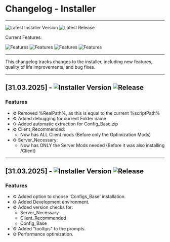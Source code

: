 # Changelog - Installer  
---
![Latest Installer Version](https://img.shields.io/badge/Latest_Installer_Version-2.5-blue)  ![Latest Release](https://img.shields.io/badge/Latest_Release-Stable-brightgreen)

Current Features:

![Features](https://img.shields.io/badge/Mod_Installation-green)
![Features](https://img.shields.io/badge/Config_Installation-green)
![Features](https://img.shields.io/badge/Setting_Installation-green)
![Features](https://img.shields.io/badge/Auto_Extracting-green)

---

This changelog tracks changes to the installer, including new features, quality of life improvements, and bug fixes.  

---
## [31.03.2025] - ![Installer Version](https://img.shields.io/badge/Installer_Version-2.5-blue) ![Release](https://img.shields.io/badge/Release-Stable-brightgreen)

### Features  
- ⚙️ Removed %RealPath%, as this is equal to the current %scriptPath%
- ⚙️ Added debugging for current Folder name
- ⚙️ Added automatic extraction for Config_Base.zip
- ⚙️ Client_Recommended:
  - Now has ALL Client mods (Before only the Optimization Mods)
- ⚙️ Server_Necessary:
  - Now has ONLY the Server Mods needed (Before it was also installing /Client)

---
## [31.03.2025] - ![Installer Version](https://img.shields.io/badge/Installer_Version-2.4-darkblue) ![Release](https://img.shields.io/badge/Release-Stable-brightgreen)

### Features  
- ⚙️ Added option to choose 'Configs_Base' installation.
- ⚙️ Added Development environment.
- ⚙️ Added version checks for:
  - Server_Necessary
  - Client_Recommended
  - Config_Base
- ⚙️ Added "tooltips" to the prompts.
- ⚙️ Performance optimization.

<!--
### QOL  
- 🎨 Redesigned UI for easier navigation.   
### Bug Fixes  
- 🛠 Fixed issue where the installer would not detect Java correctly.  
-->